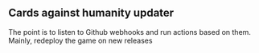 ## Cards against humanity updater
The point is to listen to Github webhooks and run actions based on them. Mainly, redeploy the game on new releases